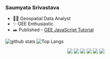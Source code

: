 ### Saumyata Srivastava

- 👩‍🎓 Geospatial Data Analyst
- ✨ GEE Enthusiastic
- :black_nib: Published - [GEE JavaScript Tutorial](https://developers.google.com/earth-engine/tutorials/community/spatiotemporal-image-statistics)

![github stats](https://github-readme-stats.vercel.app/api?username=saumyatas&show_icons=true)
![Top Langs](https://github-readme-stats.vercel.app/api/top-langs/?username=saumyatas&langs_count=3)  
  
<p align="center">
	<a href="https://github.com/saumyatas"><img src="https://img.shields.io/github/followers/saumyatas?label=follow&style=for-the-badge&logo=github&logoColor=white&labelColor=333333"></a>
	<a href="mailto:saumyata.srivastava@gmail.com"><img src="https://img.shields.io/badge/Mail-004788?style=for-the-badge&logo=gmail&logoColor=white"></a>
	<a href="https://www.linkedin.com/in/ss-97b05a103/"><img src="https://img.shields.io/badge/LinkedIn-0077B5?style=for-the-badge&logo=linkedin&logoColor=white"></a>
	<a href="https://www.kaggle.com/saumyatas1202"><img src="https://img.shields.io/badge/kaggle-31C3FF?style=for-the-badge&logo=kaggle&logoColor=white"></a>
	<a href="https://medium.com/@srivastava.saumyata"><img src="https://img.shields.io/badge/Medium-12100E?style=for-the-badge&logo=medium&logoColor=white)"></a>
  <a href="https://twitter.com/SaumyataSrivas1"><img src="https://img.shields.io/badge/Twitter-1589FF?style=for-the-badge&logo=Twitter&logoColor=white"></a>
</p>
<p align="center">
 
<!--
**saumyatas/saumyatas** is a ✨ _special_ ✨ repository because its `README.md` (this file) appears on your GitHub profile.

Here are some ideas to get you started:

- 🔭 I’m currently working on ...
- 🌱 I’m currently learning ...
- 👯 I’m looking to collaborate on ...
- 🤔 I’m looking for help with ...
- 💬 Ask me about ...
- 📫 How to reach me: ...
- 😄 Pronouns: ...
- ⚡ Fun fact: ...
-->
